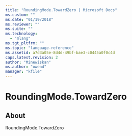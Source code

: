 ```yaml
---
title: "RoundingMode.TowardZero | Microsoft Docs"
ms.custom: ""
ms.date: "01/19/2018"
ms.reviewer: ""
ms.suite: ""
ms.technology: 
  - "mlang"
ms.tgt_pltfrm: ""
ms.topic: "language-reference"
ms.assetid: a7d3a05e-8d4d-49bf-bae3-c0445a0f0c4d
caps.latest.revision: 2
author: "Minewiskan"
ms.author: "owend"
manager: "kfile"
---
```

# RoundingMode.TowardZero
## About
RoundingMode.TowardZero

